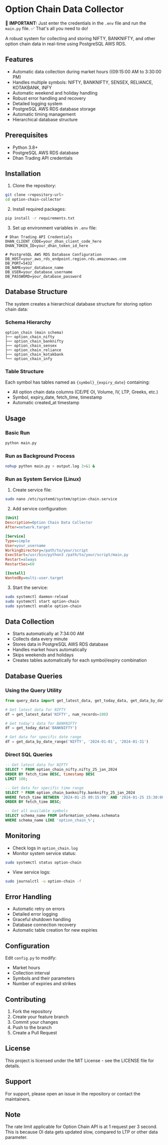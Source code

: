 # Option Chain Data Collector

🚀 **IMPORTANT:** Just enter the credentials in the `.env` file and run the `main.py` file. ✅ That's all you need to do!

A robust system for collecting and storing NIFTY, BANKNIFTY, and other option chain data in real-time using PostgreSQL AWS RDS.

## Features

- Automatic data collection during market hours ((09:15:00 AM to 3:30:00 PM)
- Handles multiple symbols: NIFTY, BANKNIFTY, SENSEX, RELIANCE, KOTAKBANK, INFY
- Automatic weekend and holiday handling
- Robust error handling and recovery
- Detailed logging system
- PostgreSQL AWS RDS database storage
- Automatic timing management
- Hierarchical database structure

## Prerequisites

- Python 3.8+
- PostgreSQL AWS RDS database
- Dhan Trading API credentials

## Installation

1. Clone the repository:
```bash
git clone <repository-url>
cd option-chain-collector
```

2. Install required packages:
```bash
pip install -r requirements.txt
```

3. Set up environment variables in `.env` file:
```
# Dhan Trading API Credentials
DHAN_CLIENT_CODE=your_dhan_client_code_here
DHAN_TOKEN_ID=your_dhan_token_id_here

# PostgreSQL AWS RDS Database Configuration
DB_HOST=your_aws_rds_endpoint.region.rds.amazonaws.com
DB_PORT=5432
DB_NAME=your_database_name
DB_USER=your_database_username
DB_PASSWORD=your_database_password
```

## Database Structure

The system creates a hierarchical database structure for storing option chain data:

### Schema Hierarchy
```
option_chain (main schema)
├── option_chain_nifty
├── option_chain_banknifty
├── option_chain_sensex
├── option_chain_reliance
├── option_chain_kotakbank
└── option_chain_infy
```

### Table Structure
Each symbol has tables named as `{symbol}_{expiry_date}` containing:
- All option chain data columns (CE/PE OI, Volume, IV, LTP, Greeks, etc.)
- Symbol, expiry_date, fetch_time, timestamp
- Automatic created_at timestamp

## Usage

### Basic Run
```bash
python main.py
```

### Run as Background Process
```bash
nohup python main.py > output.log 2>&1 &
```

### Run as System Service (Linux)
1. Create service file:
```bash
sudo nano /etc/systemd/system/option-chain.service
```

2. Add service configuration:
```ini
[Unit]
Description=Option Chain Data Collector
After=network.target

[Service]
Type=simple
User=your_username
WorkingDirectory=/path/to/your/script
ExecStart=/usr/bin/python3 /path/to/your/script/main.py
Restart=always
RestartSec=60

[Install]
WantedBy=multi-user.target
```

3. Start the service:
```bash
sudo systemctl daemon-reload
sudo systemctl start option-chain
sudo systemctl enable option-chain
```

## Data Collection

- Starts automatically at 7:34:00 AM
- Collects data every minute
- Stores data in PostgreSQL AWS RDS database
- Handles market hours automatically
- Skips weekends and holidays
- Creates tables automatically for each symbol/expiry combination

## Database Queries

### Using the Query Utility
```python
from query_data import get_latest_data, get_today_data, get_data_by_date_range

# Get latest data for NIFTY
df = get_latest_data('NIFTY', num_records=100)

# Get today's data for BANKNIFTY
df = get_today_data('BANKNIFTY')

# Get data for specific date range
df = get_data_by_date_range('NIFTY', '2024-01-01', '2024-01-31')
```

### Direct SQL Queries
```sql
-- Get latest data for NIFTY
SELECT * FROM option_chain_nifty.nifty_25_jan_2024 
ORDER BY fetch_time DESC, timestamp DESC 
LIMIT 100;

-- Get data for specific time range
SELECT * FROM option_chain_banknifty.banknifty_25_jan_2024 
WHERE fetch_time BETWEEN '2024-01-25 09:15:00' AND '2024-01-25 15:30:00'
ORDER BY fetch_time DESC;

-- Get all available symbols
SELECT schema_name FROM information_schema.schemata 
WHERE schema_name LIKE 'option_chain_%';
```

## Monitoring

- Check logs in `option_chain.log`
- Monitor system service status:
```bash
sudo systemctl status option-chain
```
- View service logs:
```bash
sudo journalctl -u option-chain -f
```

## Error Handling

- Automatic retry on errors
- Detailed error logging
- Graceful shutdown handling
- Database connection recovery
- Automatic table creation for new expiries

## Configuration

Edit `config.py` to modify:
- Market hours
- Collection interval
- Symbols and their parameters
- Number of expiries and strikes

## Contributing

1. Fork the repository
2. Create your feature branch
3. Commit your changes
4. Push to the branch
5. Create a Pull Request

## License

This project is licensed under the MIT License - see the LICENSE file for details.

## Support

For support, please open an issue in the repository or contact the maintainers.

## Note

The rate limit applicable for Option Chain API is at 1 request per 3 second. This is because OI data gets updated slow, compared to LTP or other data parameter.

